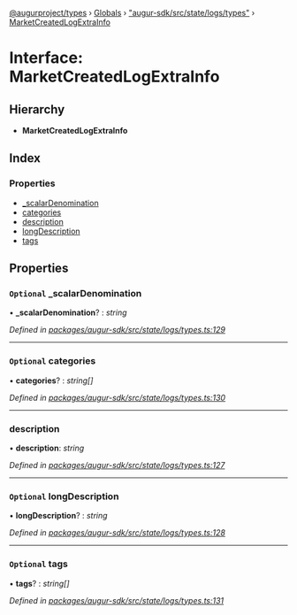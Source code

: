 [@augurproject/types](../README.md) › [Globals](../globals.md) › ["augur-sdk/src/state/logs/types"](../modules/_augur_sdk_src_state_logs_types_.md) › [MarketCreatedLogExtraInfo](_augur_sdk_src_state_logs_types_.marketcreatedlogextrainfo.md)

# Interface: MarketCreatedLogExtraInfo

## Hierarchy

* **MarketCreatedLogExtraInfo**

## Index

### Properties

* [_scalarDenomination](_augur_sdk_src_state_logs_types_.marketcreatedlogextrainfo.md#optional-_scalardenomination)
* [categories](_augur_sdk_src_state_logs_types_.marketcreatedlogextrainfo.md#optional-categories)
* [description](_augur_sdk_src_state_logs_types_.marketcreatedlogextrainfo.md#description)
* [longDescription](_augur_sdk_src_state_logs_types_.marketcreatedlogextrainfo.md#optional-longdescription)
* [tags](_augur_sdk_src_state_logs_types_.marketcreatedlogextrainfo.md#optional-tags)

## Properties

### `Optional` _scalarDenomination

• **_scalarDenomination**? : *string*

*Defined in [packages/augur-sdk/src/state/logs/types.ts:129](https://github.com/AugurProject/augur/blob/69c4be52bf/packages/augur-sdk/src/state/logs/types.ts#L129)*

___

### `Optional` categories

• **categories**? : *string[]*

*Defined in [packages/augur-sdk/src/state/logs/types.ts:130](https://github.com/AugurProject/augur/blob/69c4be52bf/packages/augur-sdk/src/state/logs/types.ts#L130)*

___

###  description

• **description**: *string*

*Defined in [packages/augur-sdk/src/state/logs/types.ts:127](https://github.com/AugurProject/augur/blob/69c4be52bf/packages/augur-sdk/src/state/logs/types.ts#L127)*

___

### `Optional` longDescription

• **longDescription**? : *string*

*Defined in [packages/augur-sdk/src/state/logs/types.ts:128](https://github.com/AugurProject/augur/blob/69c4be52bf/packages/augur-sdk/src/state/logs/types.ts#L128)*

___

### `Optional` tags

• **tags**? : *string[]*

*Defined in [packages/augur-sdk/src/state/logs/types.ts:131](https://github.com/AugurProject/augur/blob/69c4be52bf/packages/augur-sdk/src/state/logs/types.ts#L131)*
